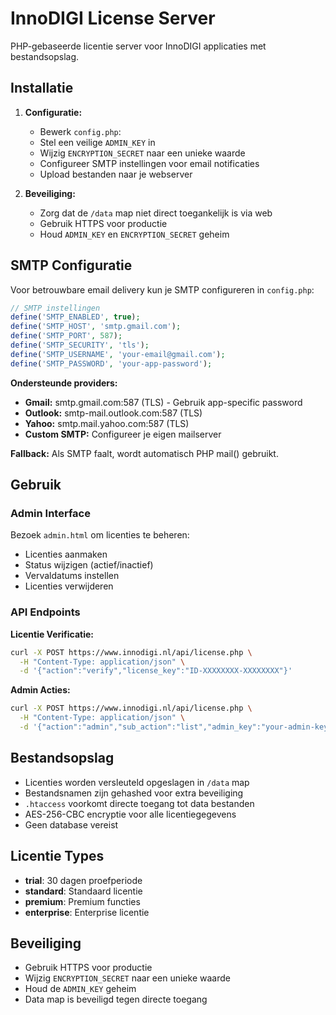 # InnoDIGI License Server

PHP-gebaseerde licentie server voor InnoDIGI applicaties met bestandsopslag.

## Installatie

1. **Configuratie:**
   - Bewerk `config.php`:
   - Stel een veilige `ADMIN_KEY` in
   - Wijzig `ENCRYPTION_SECRET` naar een unieke waarde
   - Configureer SMTP instellingen voor email notificaties
   - Upload bestanden naar je webserver

2. **Beveiliging:**
   - Zorg dat de `/data` map niet direct toegankelijk is via web
   - Gebruik HTTPS voor productie
   - Houd `ADMIN_KEY` en `ENCRYPTION_SECRET` geheim

## SMTP Configuratie

Voor betrouwbare email delivery kun je SMTP configureren in `config.php`:

```php
// SMTP instellingen
define('SMTP_ENABLED', true);
define('SMTP_HOST', 'smtp.gmail.com');
define('SMTP_PORT', 587);
define('SMTP_SECURITY', 'tls');
define('SMTP_USERNAME', 'your-email@gmail.com');
define('SMTP_PASSWORD', 'your-app-password');
```

**Ondersteunde providers:**
- **Gmail:** smtp.gmail.com:587 (TLS) - Gebruik app-specific password
- **Outlook:** smtp-mail.outlook.com:587 (TLS)
- **Yahoo:** smtp.mail.yahoo.com:587 (TLS)
- **Custom SMTP:** Configureer je eigen mailserver

**Fallback:** Als SMTP faalt, wordt automatisch PHP mail() gebruikt.

## Gebruik

### Admin Interface
Bezoek `admin.html` om licenties te beheren:
- Licenties aanmaken
- Status wijzigen (actief/inactief)
- Vervaldatums instellen
- Licenties verwijderen

### API Endpoints

**Licentie Verificatie:**
```bash
curl -X POST https://www.innodigi.nl/api/license.php \
  -H "Content-Type: application/json" \
  -d '{"action":"verify","license_key":"ID-XXXXXXXX-XXXXXXXX"}'
```

**Admin Acties:**
```bash
curl -X POST https://www.innodigi.nl/api/license.php \
  -H "Content-Type: application/json" \
  -d '{"action":"admin","sub_action":"list","admin_key":"your-admin-key"}'
```

## Bestandsopslag
- Licenties worden versleuteld opgeslagen in `/data` map
- Bestandsnamen zijn gehashed voor extra beveiliging
- `.htaccess` voorkomt directe toegang tot data bestanden
- AES-256-CBC encryptie voor alle licentiegegevens
- Geen database vereist

## Licentie Types
- **trial**: 30 dagen proefperiode
- **standard**: Standaard licentie
- **premium**: Premium functies
- **enterprise**: Enterprise licentie

## Beveiliging
- Gebruik HTTPS voor productie
- Wijzig `ENCRYPTION_SECRET` naar een unieke waarde
- Houd de `ADMIN_KEY` geheim
- Data map is beveiligd tegen directe toegang